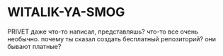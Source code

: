 # WITALIK-YA-SMOG
PRIVET
даже что-то написал, представляшь? что-то все очень необычно. почему ты сказал создать бесплатный репозиторий? они бывают платные? 
